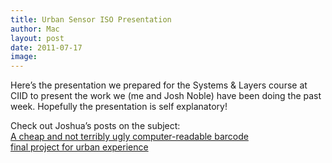 ```yaml
---
title: Urban Sensor ISO Presentation
author: Mac
layout: post
date: 2011-07-17
image: 
---
```


Here&#8217;s the presentation we prepared for the Systems & Layers course at CIID to present the work we (me and Josh Noble) have been doing the past week. Hopefully the presentation is self explanatory!

Check out Joshua&#8217;s posts on the subject:  
[A cheap and not terribly ugly computer-readable barcode][1]  
[final project for urban experience][2]

 [1]: http://thefactoryfactory.com/wordpress/?p=847
 [2]: http://thefactoryfactory.com/wordpress/?p=860